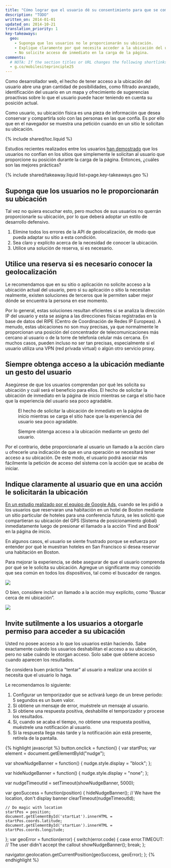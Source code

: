 ```yaml
---
title: "Cómo lograr que el usuario dé su consentimiento para que se comparta su ubicación"
description: "TODO"
written_on: 2014-01-01
updated_on: 2014-10-21
translation_priority: 1
key-takeaways:
  geo: 
    - Suponga que los usuarios no le proporcionarán su ubicación.
    - Explique claramente por qué necesita acceder a la ubicación del usuario.
    - No solicite acceso de inmediato en la carga de la página.
comments: 
  # NOTA: If the section titles or URL changes the following shortlinks must be updated
  - g.co/mobilesiteprinciple25
---
```


<p class="intro">
  Como desarrollador web, el hecho de tener acceso a la ubicación del usuario abre una gran cantidad de posibilidades, como filtrado avanzado, identificación del usuario en un mapa y ofrecimiento de sugerencias proactivas sobre lo que el usuario puede hacer teniendo en cuenta su posición actual.
</p>

Como usuario, su ubicación física es una pieza de información que desea
conservar y compartirla solo con las personas en las que confía.  Es por ello que en el navegador se muestra
una petición cuando en un sitio le solicitan su ubicación.

{% include shared/toc.liquid %}

Estudios recientes realizados entre los usuarios <a href="http://static.googleusercontent.com/media/www.google.com/en/us/intl/ALL_ALL/think/multiscreen/pdf/multi-screen-moblie-whitepaper_research-studies.pdf">han demostrado</a> que los
usuarios no confían en los sitios que simplemente le solicitan al usuario que proporcione su
posición durante la carga de la página. Entonces, ¿cuáles son las mejores prácticas?

{% include shared/takeaway.liquid list=page.key-takeaways.geo %}

## Suponga que los usuarios no le proporcionarán su ubicación

Tal vez no quiera escuchar esto, pero muchos de sus usuarios no querrán proporcionarle su
ubicación, por lo que deberá adoptar un estilo de desarrollo defensivo.

1.  Elimine todos los errores de la API de geolocalización, de modo que pueda adaptar su
 sitio a esta condición.
2.  Sea claro y explícito acerca de la necesidad de conocer la ubicación.
3.  Utilice una solución de reserva, si es necesario.

## Utilice una reserva si es necesario conocer la geolocalización

Le recomendamos que en su sitio o aplicación no solicite
acceso a la ubicación actual del usuario, pero si su aplicación o sitio
la necesitan realmente, existen soluciones de terceros que le permiten saber
mejor dónde se encuentra la persona en ese momento.

Por lo general, estas soluciones resultan eficientes si se analiza la dirección IP del usuario y esta se asigna
a las direcciones físicas registradas en la base de datos del RIPE (Centro de Coordinación de Redes IP Europeas).  A menudo, estas ubicaciones
 no son muy precisas, ya que normalmente le proporcionan una posición del concentrador
de telecomunicaciones más cercano al usuario o de la torre de telefonía celular más cercana.  En muchos
casos, pueden incluso no ser tan precisas, especialmente si el usuario utiliza una VPN (red privada virtual)
o algún otro servicio proxy.

## Siempre obtenga acceso a la ubicación mediante un gesto del usuario

Asegúrese de que los usuarios comprendan por qué les solicita su ubicación y cuál será
el beneficio para ellos.  El hecho de solicitar la ubicación de inmediato en la página de inicio 
mientras se carga el sitio hace que la experiencia del usuario sea poco agradable.

<div class="clear g-wide--pull-1">
  <div class="mdl-cell mdl-cell--6--col">
    <figure class="fluid">
      <img src="images/sw-navigation-bad.png" srcset="images/sw-navigation-bad.png 1x, images/sw-navigation-bad-2x.png 2x" alt="">
      <figcaption>El hecho de solicitar la ubicación de inmediato en la página de inicio mientras se carga el sitio hace que la experiencia del usuario sea poco agradable.</figcaption>
    </figure>
  </div>
  <div class="mdl-cell mdl-cell--6--col">
    <figure class="fluid">
      <img src="images/sw-navigation-good.png" srcset="images/sw-navigation-good.png 1x, images/sw-navigation-good-2x.png 2x" alt="">
      <figcaption> Siempre obtenga acceso a la ubicación mediante un gesto del usuario.</figcaption>
      </figure>
  </div>
</div>

Por el contrario, debe proporcionarle al usuario un llamado a la acción claro u ofrecerle una indicación de que
en una operación se necesitará tener acceso a su ubicación.  De este modo, el usuario podrá
asociar más fácilmente la petición de acceso del sistema con la acción
que se acaba de iniciar.

## Indique claramente al usuario que en una acción le solicitarán la ubicación

<a href="http://static.googleusercontent.com/media/www.google.com/en/us/intl/ALL_ALL/think/multiscreen/pdf/multi-screen-moblie-whitepaper_research-studies.pdf">En un estudio realizado por el equipo de Google Ads</a>, cuando se les pidió a los usuarios que reservaran una habitación en un hotel de Boston mediante un sitio particular de hoteles para una conferencia futura, se les solicitó que compartieran su ubicación del GPS (Sistema de posicionamiento global) inmediatamente luego de presionar el llamado a la acción ‘Find and Book’ en la página de inicio.

En algunos casos, el usuario se siente frustrado porque se esfuerza por entender por qué
le muestran hoteles en San Francisco si desea reservar una habitación en
Boston.

Para mejorar la experiencia, se debe asegurar de que el usuario comprenda por qué se le solicita
su ubicación. Agregue un significante muy conocido que sea común en todos los
dispositivos, tal como el buscador de rangos.

<img src="images/indication.png">

O bien, considere incluir un llamado a la acción muy explícito, como “Buscar cerca de mi ubicación”.

<img src="images/nearme.png">

## Invite sutilmente a los usuarios a otorgarle permiso para acceder a su ubicación

Usted no posee acceso a lo que los usuarios están haciendo.  Sabe exactamente
cuándo los usuarios deshabilitan el acceso a su ubicación, pero no sabe
cuándo le otorgan acceso. Solo sabe que obtiene acceso cuando aparecen los resultados.

Se considera buen práctica "tentar" al usuario a realizar una acción si necesita que el usuario lo haga.

Le recomendamos lo siguiente: 

1.  Configurar un temporizador que se activará luego de un breve período: 5 segundos es un buen valor.
2.  Si obtiene un mensaje de error, muéstrele un mensaje al usuario.
3.  Si obtiene una respuesta positiva, deshabilite el temporizador y procese los resultados.
4.  Si, cuando se acaba el tiempo, no obtiene una respuesta positiva, muéstrele una notificación al usuario.
5.  Si la respuesta llega más tarde y la notificación aún está presente, retírela de la pantalla.

{% highlight javascript %}
button.onclick = function() {
  var startPos;
  var element = document.getElementById("nudge");

  var showNudgeBanner = function() {
    nudge.style.display = "block";
  };

  var hideNudgeBanner = function() {
    nudge.style.display = "none";
  };

  var nudgeTimeoutId = setTimeout(showNudgeBanner, 5000);

  var geoSuccess = function(position) {
    hideNudgeBanner();
    // We have the location, don't display banner
    clearTimeout(nudgeTimeoutId); 

    // Do magic with location
    startPos = position;
    document.getElementById('startLat').innerHTML = startPos.coords.latitude;
    document.getElementById('startLon').innerHTML = startPos.coords.longitude;
  };
  var geoError = function(error) {
    switch(error.code) {
      case error.TIMEOUT:
        // The user didn't accept the callout
        showNudgeBanner();
        break;
  };

  navigator.geolocation.getCurrentPosition(geoSuccess, geoError);
};
{% endhighlight %}

